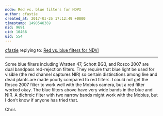 ```yaml
---
node: Red vs. blue filters for NDVI
author: cfastie
created_at: 2017-03-26 17:12:49 +0000
timestamp: 1490548369
nid: 9691
cid: 16466
uid: 554
---
```




[cfastie](../profile/cfastie) replying to: [Red vs. blue filters for NDVI](../notes/nedhorning/10-30-2013/red-vs-blue-filters-for-ndvi)

----
Some blue filters including Wratten 47, Schott BG3, and Rosco 2007 are dual bandpass red-rejection filters. They require that blue light be used for visible (the red channel captures NIR) so certain distinctions among live and dead plants are made poorly compared to red filters. I could not get the Rosco 2007 filter to work well with the Mobius camera, but a red filter worked okay. The blue filters above have very wide bands in the blue and NIR. A dichroic filter with two narrow bands might work with the Mobius, but I don't know if anyone has tried that.

Chris